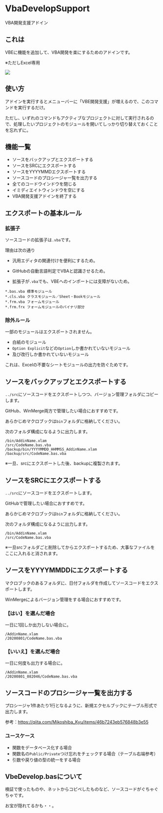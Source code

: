 # VbaDevelopSupport
 VBA開発支援アドイン



## これは

VBEに機能を追加して、VBA開発を楽にするためのアドインです。

※ただしExcel専用

![](https://www.dropbox.com/s/oxelvdekh71wbu1/preview.png?raw=1)



## 使い方

アドインを実行するとメニューバーに「VBE開発支援」が増えるので、このコマンドを実行するだけ。

ただし、いずれのコマンドもアクティブなプロジェクトに対して実行されるので、処理したいプロジェクトのモジュールを開いてしっかり切り替えておくことを忘れずに。



## 機能一覧

* ソースをバックアップとエクスポートする
* ソースをSRCにエクスポートする
* ソースをYYYYMMDエクスポートする
* ソースコードのプロシージャ一覧を出力する
* 全てのコードウインドウを閉じる
* イミディエイトウィンドウを空にする
* VBA開発支援アドインを終了する



## エクスポートの基本ルール

### 拡張子

ソースコードの拡張子は`.vba`です。

理由は次の通り

* 汎用エディタの関連付けを便利にするため。

* GitHubの自動言語判定でVBAと認識させるため。
* 拡張子が`.vba`でも、VBEへのインポートには支障がないため。

```
*.bas.vba 標準モジュール
*.cls.vba クラスモジュール／Sheet・Bookモジュール
*.frm.vba フォームモジュール
*.frm.frx フォームモジュールのバイナリ部分
```



### 除外ルール

一部のモジュールはエクスポートされません。

* 白紙のモジュール
* `Option Explicit`などの`Option`しか書かれていないモジュール
* 及び改行しか書かれていないモジュール

これは、Excelの不要なシートモジュールの出力を防ぐためです。



## ソースをバックアップとエクスポートする

`../src`にソースコードをエクスポートしつつ、バージョン管理フォルダにコピーします。

GitHub、WinMerge両方で管理したい場合におすすめです。

あらかじめマクロブックは`bin`フォルダに格納してください。

次のフォルダ構成になるように出力します。

```
/bin/AddinName.xlam
/src/CodeName.bas.vba
/backup/bin/YYYYMMDD_HHMMSS_AddinName.xlam
/backup/src/CodeName.bas.vba
```

※一旦、srcにエクスポートした後、backupに複製されます。



## ソースをSRCにエクスポートする

`../src`にソースコードをエクスポートします。

GitHubで管理したい場合におすすめです。

あらかじめマクロブックは`bin`フォルダに格納してください。

次のフォルダ構成になるように出力します。

```
/bin/AddinName.xlam
/src/CodeName.bas.vba
```

※一旦srcフォルダごと削除してからエクスポートするため、大事なファイルをここに入れると消されます。



## ソースをYYYYMMDDにエクスポートする

マクロブックのあるフォルダに、日付フォルダを作成してソースコードをエクスポートします。

WinMergeによるバージョン管理をする場合におすすめです。

### 【はい】を選んだ場合

一日に1回しか出力しない場合に。

```
/AddinName.xlam
/20200801/CodeName.bas.vba
```

### 【いいえ】を選んだ場合

一日に何度も出力する場合に。

```
/AddinName.xlam
/20200801_082046/CodeName.bas.vba
```



## ソースコードのプロシージャ一覧を出力する

プロシージャ1件あたり1行となるように、新規エクセルブックにテーブル形式で出力します。

参考：https://qiita.com/Mikoshiba_Kyu/items/46b7243eb576848b3e55

### ユースケース

* 関数をデータベース化する場合
* 関数名の`Public/Private`つけ忘れをチェックする場合（テーブル右端参考）
* 引数や戻り値の型の統一をする場合



## VbeDevelop.basについて

検証で使ったものや、ネットからコピペしたものなど、ソースコードがぐちゃぐちゃです。

お宝が隠れてるかも・・。




